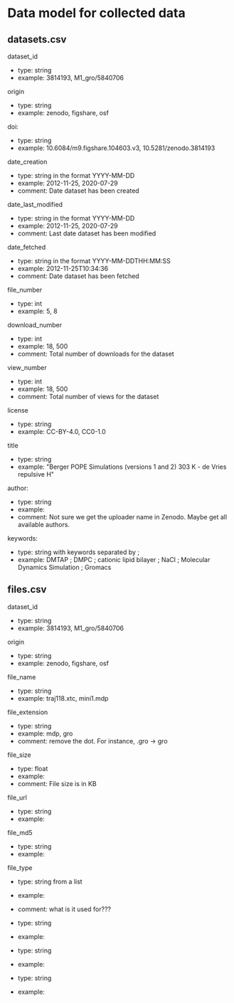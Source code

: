 # Data model for collected data

## datasets.csv

dataset_id
- type: string
- example: 3814193, M1_gro/5840706

origin
- type: string
- example: zenodo, figshare, osf

doi:
- type: string
- example: 10.6084/m9.figshare.104603.v3, 10.5281/zenodo.3814193

date_creation
- type: string in the format YYYY-MM-DD
- example: 2012-11-25, 2020-07-29
- comment: Date dataset has been created

date_last_modified
- type: string in the format YYYY-MM-DD
- example: 2012-11-25, 2020-07-29
- comment: Last date dataset has been modified

date_fetched
- type: string in the format YYYY-MM-DDTHH:MM:SS
- example: 2012-11-25T10:34:36
- comment: Date dataset has been fetched

file_number
- type: int
- example: 5, 8

download_number
- type: int
- example: 18, 500
- comment: Total number of downloads for the dataset

view_number
- type: int
- example: 18, 500
- comment: Total number of views for the dataset

license
- type: string
- example: CC-BY-4.0, CC0-1.0

title
- type: string
- example: "Berger POPE Simulations (versions 1 and 2) 303 K - de Vries repulsive H"

author:
- type: string
- example: 
- comment: Not sure we get the uploader name in Zenodo. Maybe get all available authors.

keywords:
- type: string with keywords separated by ;
- example: DMTAP ; DMPC ; cationic lipid bilayer ; NaCl ; Molecular Dynamics Simulation ; Gromacs


## files.csv

dataset_id
- type: string
- example: 3814193, M1_gro/5840706

origin
- type: string
- example: zenodo, figshare, osf

file_name
- type: string
- example: traj118.xtc, mini1.mdp

file_extension
- type: string
- example: mdp, gro
- comment: remove the dot. For instance, .gro -> gro

file_size
- type: float
- example:
- comment: File size is in KB

file_url
- type: string
- example:

file_md5
- type: string
- example:

file_type
- type: string from a list
- example:
- comment: what is it used for???


- type: string
- example:



- type: string
- example:



- type: string
- example:

